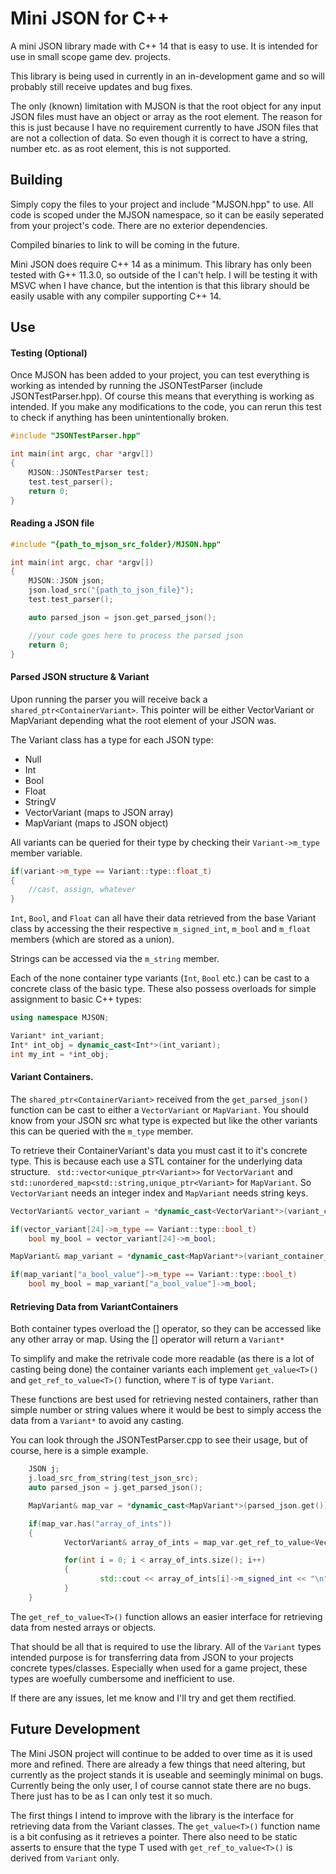 # Mini JSON for C++

A mini JSON library made with C++ 14 that is easy to use. It is intended for use in small scope game dev. projects.

This library is being used in currently in an in-development game and so will probably still receive updates and bug fixes.

The only (known) limitation with MJSON is that the root object for any input JSON files must have an object or array as the root element.  The reason for this is just because I have no requirement currently to have JSON files that are not a collection of data. So even though it is correct to have a string, number etc. as as root element, this is not supported.


## Building

Simply copy the files to your project and include "MJSON.hpp" to use.  All code is scoped under the MJSON namespace, so it can be easily seperated from your project's code.  There are no exterior dependencies.

Compiled binaries to link to will be coming in the future.

Mini JSON does require C++ 14 as a minimum.  This library has only been tested with G++ 11.3.0, so outside of the I can't help.  I will be testing it with MSVC when I have chance, but the intention is that this library should be easily usable with any compiler supporting C++ 14.


## Use


#### Testing (Optional)

Once MJSON has been added to your project, you can test everything is working as intended by running the JSONTestParser (include JSONTestParser.hpp).  Of course this means that everything is working as intended.  If you make any modifications to the code, you can rerun this test to check if anything has been unintentionally broken.

```C++
#include "JSONTestParser.hpp"

int main(int argc, char *argv[])
{
	MJSON::JSONTestParser test;
	test.test_parser();
	return 0;
}
```

#### Reading a JSON file

```C++
#include "{path_to_mjson_src_folder}/MJSON.hpp"

int main(int argc, char *argv[])
{
	MJSON::JSON json;
	json.load_src("{path_to_json_file}");
	test.test_parser();

	auto parsed_json = json.get_parsed_json();

	//your code goes here to process the parsed json
	return 0;
}
```

#### Parsed JSON structure & Variant

Upon running the parser you will receive back a `shared_ptr<ContainerVariant>`.  This pointer will be either VectorVariant or MapVariant depending what the root element of your JSON was.

The Variant class has a type for each JSON type:

+ Null
+ Int
+ Bool
+ Float
+ StringV
+ VectorVariant (maps to JSON array)
+ MapVariant (maps to JSON object)

All variants can be queried for their type by checking their `Variant->m_type` member variable.

```C++
if(variant->m_type == Variant::type::float_t)
{
    //cast, assign, whatever
}
```

`Int`, `Bool`, and `Float` can all have their data retrieved from the base Variant class by accessing the their respective `m_signed_int`, `m_bool` and `m_float` members (which are stored as a union).

Strings can be accessed via the `m_string` member.

Each of the none container type variants (`Int`, `Bool` etc.) can be cast to a concrete class of the basic type.  These also possess overloads for simple assignment to basic C++ types:

```C++
using namespace MJSON;

Variant* int_variant;
Int* int_obj = dynamic_cast<Int*>(int_variant);
int my_int = *int_obj;
```

#### Variant Containers.

The `shared_ptr<ContainerVariant>` received from the `get_parsed_json()` function can be cast to either a `VectorVariant` or `MapVariant`.  You should know from your JSON src what type is expected but like the other variants this can be queried with the `m_type` member.

To retrieve their ContainerVariant's data you must cast it to it's concrete type.  This is because each use a STL container for the underlying data structure. ` std::vector<unique_ptr<Variant>>` for `VectorVariant` and `std::unordered_map<std::string,unique_ptr<Variant>` for `MapVariant`.  So `VectorVariant` needs an integer index and `MapVariant` needs string keys.

```C++
VectorVariant& vector_variant = *dynamic_cast<VectorVariant*>(variant_container_ptr);

if(vector_variant[24]->m_type == Variant::type::bool_t)
    bool my_bool = vector_variant[24]->m_bool;

MapVariant& map_variant = *dynamic_cast<MapVariant*>(variant_container_ptr);

if(map_variant["a_bool_value"]->m_type == Variant::type::bool_t)
    bool my_bool = map_variant["a_bool_value"]->m_bool;
```

#### Retrieving Data from VariantContainers

Both container types overload the [] operator, so they can be accessed like any other array or map.  Using the [] operator will return a `Variant*`

To simplify and make the retrivale code more readable (as there is a lot of casting being done) the container variants each implement `get_value<T>()` and `get_ref_to_value<T>()` function, where `T` is of type `Variant`.

These functions are best used for retrieving nested containers, rather than simple number or string values where it would be best to simply access the data from a `Variant*` to avoid any casting.

You can look through the JSONTestParser.cpp to see their usage, but of course, here is a simple example.

```C++
	JSON j;
	j.load_src_from_string(test_json_src);
	auto parsed_json = j.get_parsed_json();

	MapVariant& map_var = *dynamic_cast<MapVariant*>(parsed_json.get());

	if(map_var.has("array_of_ints"))
	{
        	VectorVariant& array_of_ints = map_var.get_ref_to_value<VectorVariant>("array_of_ints");

        	for(int i = 0; i < array_of_ints.size(); i++)
        	{
            		std::cout << array_of_ints[i]->m_signed_int << "\n"
        	}
	}

```

The `get_ref_to_value<T>()` function allows an easier interface for retrieving data from nested arrays or objects.

That should be all that is required to use the library.  All of the `Variant` types intended purpose is  for transferring data from JSON to your projects concrete types/classes.  Especially when used for a game project, these types are woefully cumbersome and inefficient to use.

If there are any issues, let me know and I'll try and get them rectified.

## Future Development

The Mini JSON project will continue to be added to over time as it is used more and refined.  There are already a few things that need altering, but currently as the project stands it is useable and seemingly minimal on bugs.  Currently being the only user, I of course cannot state there are no bugs.  There just has to be as I can only test it so much.

The first things I intend to improve with the library is the interface for retrieving data from the Variant classes.  The `get_value<T>()` function name is a bit confusing as it retrieves a pointer.
There also need to be static asserts to ensure that the type T used with `get_ref_to_value<T>()` is derived from `Variant` only.

